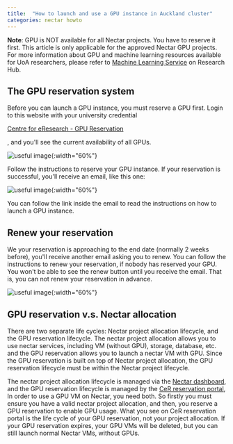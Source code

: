 ```yaml
---
title:  "How to launch and use a GPU instance in Auckland cluster"
categories: nectar howto
---
```


**Note**: GPU is NOT available for all Nectar projects. You have to reserve it first. This article is only applicable for the approved Nectar GPU projects. For more information about GPU and machine learning resources available for UoA researchers, please refer to [Machine Learning Service](https://research-hub.auckland.ac.nz/#/content/28) on Research Hub.


## The GPU reservation system

Before you can launch a GPU instance, you must reserve a GPU first. Login to this website with your university credential

[Centre for eResearch - GPU Reservation](https://portal.cer.auckland.ac.nz/gpu)

, and you'll see the current availability of all GPUs.

![useful image](/cer-documentation/assets/reservation.png){:width="60%"}

Follow the instructions to reserve your GPU instance. If your reservation is successful, you'll receive an email, like this one:  

![useful image](/cer-documentation/assets/email.png){:width="60%"}

You can follow the link inside the email to read the instructions on how to launch a GPU instance. 

## Renew your reservation

We your reservation is approaching to the end date (normally 2 weeks before), you'll receive another email asking you to renew. You can follow the instructions to renew your reservation, if nobody has reserved your GPU. You won't be able to see the renew button until you receive the email. That is, you can not renew your reservation in advance.

![useful image](/cer-documentation/assets/email2.png){:width="60%"}


## GPU reservation v.s. Nectar allocation


There are two separate life cycles: Nectar project allocation lifecycle, and the GPU reservation lifecycle. The nectar project allocation allows you to use nectar services, including VM (without GPU), storage, database, etc. and the GPU reservation allows you to launch a nectar VM with GPU. Since the GPU reservation is built on top of Nectar project allocation, the GPU reservation lifecycle must be within the Nectar project lifecycle.


The nectar project allocation lifecycle is managed via the [Nectar dashboard](https://dashboard.rc.nectar.org.au/), and the GPU reservation lifecycle is managed by the [CeR reservation portal](https://portal.cer.auckland.ac.nz/gpu), In order to use a GPU VM on Nectar, you need both. So firstly you must ensure you have a valid nectar project allocation, and then, you reserve a GPU reservation to enable GPU usage. What you see on CeR reservation portal is the life cycle of your GPU reservation, not your project allocation. If your GPU reservation expires, your GPU VMs will be deleted, but you can still launch normal Nectar VMs, without GPUs. 

